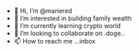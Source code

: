 - 👋 Hi, I’m @mariered
- 👀 I’m interested in building family wealth 
- 🌱 I’m currently learning crypto world 
- 💞️ I’m looking to collaborate on .doge..
- 📫 How to reach me ...inbox

<!---
mariered/mariered is a ✨ special ✨ repository because its `README.md` (this file) appears on your GitHub profile.
You can click the Preview link to take a look at your changes.
--->

